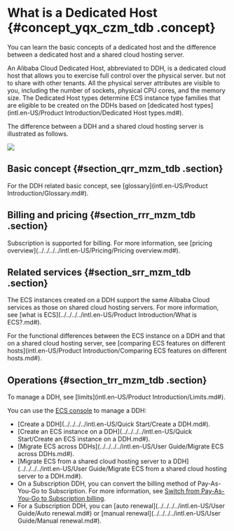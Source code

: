 # What is a Dedicated Host {#concept_yqx_czm_tdb .concept}

You can learn the basic concepts of a dedicated host and the difference between a dedicated host and a shared cloud hosting server.

An Alibaba Cloud Dedicated Host, abbreviated to DDH, is a dedicated cloud host that allows you to exercise full control over the physical server. but not to share with other tenants. All the physical server attributes are visible to you, including the number of sockets, physical CPU cores, and the memory size. The Dedicated Host types determine ECS instance type families that are eligible to be created on the DDHs based on [dedicated host types](intl.en-US/Product Introduction/Dedicated Host types.md#).

The difference between a DDH and a shared cloud hosting server is illustrated as follows.

![](http://static-aliyun-doc.oss-cn-hangzhou.aliyuncs.com/assets/img/6617/1542339470891_en-US.png)

## Basic concept {#section_qrr_mzm_tdb .section}

For the DDH related basic concept, see [glossary](intl.en-US/Product Introduction/Glossary.md#).

## Billing and pricing {#section_rrr_mzm_tdb .section}

Subscription is supported for billing. For more information, see [pricing overview](../../../../intl.en-US/Pricing/Pricing overview.md#).

## Related services {#section_srr_mzm_tdb .section}

The ECS instances created on a DDH support the same Alibaba Cloud services as those on shared cloud hosting servers. For more information, see [what is ECS](../../../../intl.en-US/Product Introduction/What is ECS?.md#).

For the functional differences between the ECS instance on a DDH and that on a shared cloud hosting server, see [comparing ECS features on different hosts](intl.en-US/Product Introduction/Comparing ECS features on different hosts.md#).

## Operations {#section_trr_mzm_tdb .section}

To manage a DDH, see [limits](intl.en-US/Product Introduction/Limits.md#).

You can use the [ECS console](https://ecs.console.aliyun.com/#/home) to manage a DDH:

-   [Create a DDH](../../../../intl.en-US/Quick Start/Create a DDH.md#).
-   [Create an ECS instance on a DDH](../../../../intl.en-US/Quick Start/Create an ECS instance on a DDH.md#).
-   [Migrate ECS across DDHs](../../../../intl.en-US/User Guide/Migrate ECS across DDHs.md#).
-   [Migrate ECS from a shared cloud hosting server to a DDH](../../../../intl.en-US/User Guide/Migrate ECS from a shared cloud hosting server to a DDH.md#).
-   On a Subscription DDH, you can convert the billing method of Pay-As-You-Go to Subscription. For more information, see [Switch from Pay-As-You-Go to Subscription billing](../../../../intl.en-US/Pricing/Limits.md#).
-   For a Subscription DDH, you can [auto renewal](../../../../intl.en-US/User Guide/Auto renewal.md#) or [manual renewal](../../../../intl.en-US/User Guide/Manual renewal.md#).

